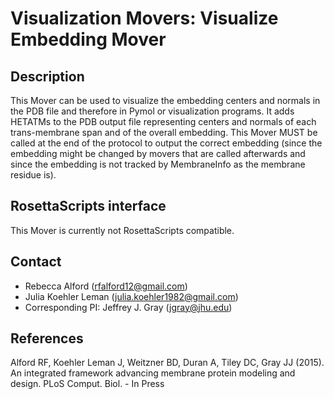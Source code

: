 # Visualization Movers: Visualize Embedding Mover

## Description

This Mover can be used to visualize the embedding centers and normals in the PDB file and therefore in Pymol or visualization programs. It adds HETATMs to the PDB output file representing centers and normals of each trans-membrane span and of the overall embedding. This Mover MUST be called at the end of the protocol to output the correct embedding (since the embedding might be changed by movers that are called afterwards and since the embedding is not tracked by MembraneInfo as the membrane residue is).

## RosettaScripts interface

This Mover is currently not RosettaScripts compatible. 

## Contact

- Rebecca Alford ([rfalford12@gmail.com](rfalford12@gmail.com))
- Julia Koehler Leman ([julia.koehler1982@gmail.com](julia.koehler1982@gmail.com))
- Corresponding PI: Jeffrey J. Gray ([jgray@jhu.edu](jgray@jhu.edu))

## References

Alford RF, Koehler Leman J, Weitzner BD, Duran A, Tiley DC, Gray JJ (2015). An integrated framework advancing membrane protein modeling and design. PLoS Comput. Biol. - In Press


